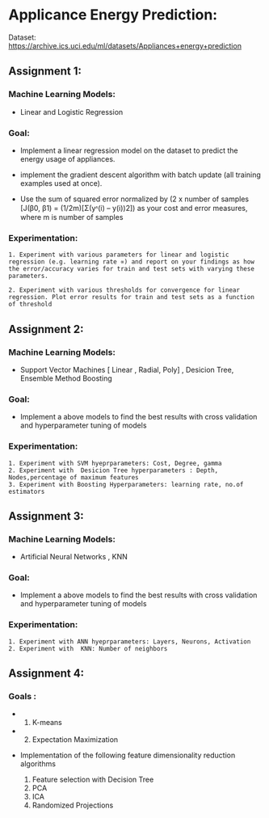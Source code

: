 # Applicance Energy Prediction:

Dataset: https://archive.ics.uci.edu/ml/datasets/Appliances+energy+prediction

## Assignment 1:

### Machine Learning Models:

 - Linear and Logistic Regression

### Goal:

 - Implement a linear regression model on the dataset to predict the energy usage of appliances. 
 
 - implement the gradient descent algorithm with batch update (all training examples used at once). 
 
 - Use the sum of squared error normalized by (2 x number of samples [J(β0, β1) = (1/2m)[Σ(yᶺ(i) – y(i))2]) as your cost and error measures, where m is number of samples

### Experimentation:
	1. Experiment with various parameters for linear and logistic regression (e.g. learning rate ∝) and report on your findings as how the error/accuracy varies for train and test sets with varying these parameters.
	
	2. Experiment with various thresholds for convergence for linear regression. Plot error results for train and test sets as a function of threshold 
	
## Assignment 2:

### Machine Learning Models:

 - Support Vector Machines [ Linear , Radial, Poly] , Desicion Tree, Ensemble Method Boosting

### Goal:

 - Implement a above models to find the best results with cross validation and hyperparameter tuning of models 

### Experimentation:
	1. Experiment with SVM hyeprparameters: Cost, Degree, gamma 
	2. Experiment with  Desicion Tree hyperparameters : Depth, Nodes,percentage of maximum features
	3. Experiment with Boosting Hyperparameters: learning rate, no.of estimators

## Assignment 3:

### Machine Learning Models:

 - Artificial Neural Networks , KNN
 
### Goal:

 - Implement a above models to find the best results with cross validation and hyperparameter tuning of models 

### Experimentation:
	1. Experiment with ANN hyeprparameters: Layers, Neurons, Activation
	2. Experiment with  KNN: Number of neighbors

## Assignment 4:

### Goals :

 - 	1. K-means
 -	2. Expectation Maximization


 - 	Implementation of the following feature dimensionality reduction algorithms
	1. Feature selection with Decision Tree
	2. PCA
	3. ICA
	4. Randomized Projections

